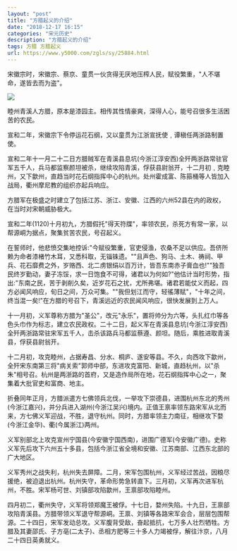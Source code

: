 ```yaml
---
layout: "post"
title: "方腊起义的介绍"
date: "2018-12-17 16:15"
categories: "宋元历史"
description: "方腊起义的介绍"
tags: 方腊 方腊起义
url: https://www.y5000.com/zgls/sy/25884.html
---
```






宋徽宗时，宋徽宗、蔡京、童贯一伙贪得无厌地压榨人民，赋役繁重，"人不堪命，遂皆去而为盗"。

![](https://img.y5000.com/uploads/allimg/171010/13-1G010134155A3.jpg)

睦州青溪人方腊，原本是漆园主。相传其性情豪爽，深得人心，能号召很多生活困苦的农民。

宣和二年，宋徽宗下令停运花石纲，又以童贯为江浙宣抚使﹐谭稹任两浙路制置使。

宣和二年十一月二十二日方腊贼军在青溪县息坑(今浙江淳安西)全歼两浙路常驻官军五千人，兵马都监察颜坦被杀，继续攻陷青溪，俘获县尉翁开，十二月初﹐克睦州，又下歙州，直趋当时花石纲指挥中心的杭州。处州霍成富、陈箍桶等人皆加入战局，衢州摩尼教的组织亦起兵响应。

方腊军在极盛之时建立了包括江苏、浙江、安徽、江西的六州52县在内的政权，在当时对宋朝威胁极大。

宣和二年(1120)十月初九，方腊假托"得天符牒"，率领农民，杀死方有常一家，以帮源峒为据点，聚集贫苦农民，号召起义。

在誓师时，他悲愤交集地控诉:"今赋役繁重，官吏侵渔，农桑不足以供应。吾侪所赖为命者漆楮竹木耳，又悉科取，无锱铢遗。""且声色、狗马、土木、祷祠、甲兵、花石靡费之外，岁赂西、北二虏银绢以百万计，皆吾东南赤子膏血也!""独吾民终岁勤动，妻子冻馁，求一日饱食不可得，诸君以为何如?"他估计当时形势，指出:"东南之民，苦于剥削久矣，近岁花石之扰，尤所弗堪。诸君若能仗义而起，四方必闻风响应，旬日之间，万众可集。""我但划江而守，轻徭薄赋"，"十年之间，终当混一矣!"在方腊的号召下，青溪远近的农民闻风响应，很快发展到上万人。

十一月初，义军尊称方腊为"圣公"，改元"永乐"，置将帅分为六等，头扎红巾等各色头巾作为标志，建立农民政权。二十二日，起义军在青溪县息坑(今浙江淳安西)全歼两浙路常驻宋军五千人，击杀该路兵马都监蔡遵、颜坦。随后，乘胜进取青溪县，俘获县尉翁开。

十二月初，攻克睦州，占据寿昌、分水、桐庐、遂安等县。不久，向西攻下歙州，全歼宋东南第三将"病关索"郭师中部，东进攻克富阳、新城，直趋杭州，以"杀朱"相号召。杭州是两浙路的首府，又是造作局所在地，花石纲指挥中心之一，聚集着大批官吏和富商、地主。

折叠同年正月，方腊派遣方七佛领兵北伐，一举攻下崇德县，进围杭州东北的秀州(今浙江嘉兴)，并分兵进入湖州(今浙江吴兴)境内。正值王禀率领东路宋军从北而来，方七佛义军迎战，不胜，退守杭州。同时，方腊率领主力南征，相继攻下婺(今浙江金华)、衢(今属浙江)两州。

义军别部北上攻克宣州宁国县(今安徽宁国西南)，进围广德军(今安徽广德)。史称义军先后攻下六州五十多县，包括今浙江省全境和安徽、江苏南部、江西东北部的广大地区。

义军秀州之战失利，杭州失去屏障。二月，宋军包围杭州，义军经过苦战，因粮尽援绝，被迫退出杭州。杭州失守，革命形势急转直下。三月初，义军再次进军杭州，不胜。宋军杨可世、刘镇部攻陷歙州，王禀部攻陷睦州。

四月初二，衢州失守，义军将领郑魔王被俘。十七日，婺州失陷。十九日，王禀部攻陷青溪县。方腊带领义军退守帮源峒。王禀、刘镇等各路宋军会合，层层包围帮源。二十四日，宋军发动总攻。义军腹背受敌，奋起抵抗，七万多人壮烈牺牲。方腊及其妻邵氏、子方亳(二太子)、丞相方肥等三十多人力竭被俘，解往汴京，八月二十四日英勇就义。
